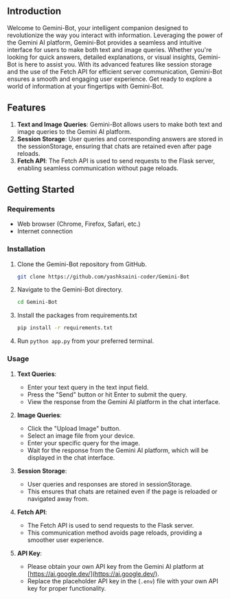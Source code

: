 ## Introduction

Welcome to Gemini-Bot, your intelligent companion designed to revolutionize the way you interact with information. Leveraging the power of the Gemini AI platform, Gemini-Bot provides a seamless and intuitive interface for users to make both text and image queries. Whether you're looking for quick answers, detailed explanations, or visual insights, Gemini-Bot is here to assist you. With its advanced features like session storage and the use of the Fetch API for efficient server communication, Gemini-Bot ensures a smooth and engaging user experience. Get ready to explore a world of information at your fingertips with Gemini-Bot.



## Features

1. **Text and Image Queries**: Gemini-Bot allows users to make both text and image queries to the Gemini AI platform.
2. **Session Storage**: User queries and corresponding answers are stored in the sessionStorage, ensuring that chats are retained even after page reloads.
3. **Fetch API**: The Fetch API is used to send requests to the Flask server, enabling seamless communication without page reloads.

## Getting Started

### Requirements

- Web browser (Chrome, Firefox, Safari, etc.)
- Internet connection

### Installation

1. Clone the Gemini-Bot repository from GitHub.
   ```bash
   git clone https://github.com/yashksaini-coder/Gemini-Bot
   ```
2. Navigate to the Gemini-Bot directory.
   ```bash
   cd Gemini-Bot
   ```
3. Install the packages from requirements.txt
   ```bash
   pip install -r requirements.txt
   ```
4. Run `python app.py` from your preferred terminal.

### Usage

1. **Text Queries**:
   - Enter your text query in the text input field.
   - Press the "Send" button or hit Enter to submit the query.
   - View the response from the Gemini AI platform in the chat interface.

2. **Image Queries**:
   - Click the "Upload Image" button.
   - Select an image file from your device.
   - Enter your specific query for the image.
   - Wait for the response from the Gemini AI platform, which will be displayed in the chat interface.

3. **Session Storage**:
   - User queries and responses are stored in sessionStorage.
   - This ensures that chats are retained even if the page is reloaded or navigated away from.

4. **Fetch API**:
   - The Fetch API is used to send requests to the Flask server.
   - This communication method avoids page reloads, providing a smoother user experience.

3. **API Key**:
   - Please obtain your own API key from the Gemini AI platform at [https://ai.google.dev/](https://ai.google.dev/).
   - Replace the placeholder API key in the (`.env`) file with your own API key for proper functionality.